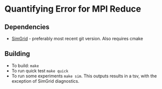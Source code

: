 # Quantifying Error for MPI Reduce

## Dependencies
- [SimGrid](https://github.com/simgrid/simgrid) - preferably most recent git version. Also requires cmake

## Building
- To build: `make`
- To run quick test `make quick`
- To run some experiments `make sim`. This outputs results in a tsv, with the
  exception of SimGrid diagnostics.

